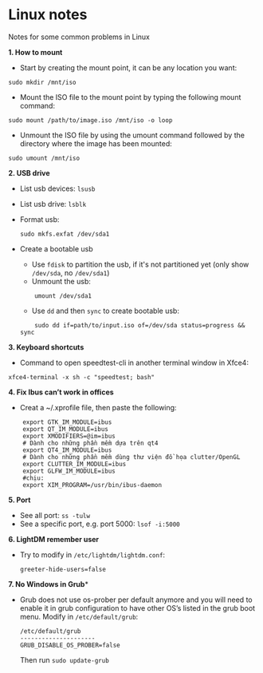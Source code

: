Linux notes
================
Notes for some common problems in Linux

**1. How to mount**
- Start by creating the mount point, it can be any location you want:
```
sudo mkdir /mnt/iso
```
- Mount the ISO file to the mount point by typing the following mount command:
```
sudo mount /path/to/image.iso /mnt/iso -o loop
```
- Unmount the ISO file by using the umount command followed by the directory where the image has been mounted:
```
sudo umount /mnt/iso
```
**2.  USB drive**
- List usb devices: ```lsusb```
- List usb drive: ```lsblk ```
- Format usb:
	```
	sudo mkfs.exfat /dev/sda1
	```

- Create a bootable usb
	- Use ```fdisk``` to partition the usb, if it's not partitioned yet (only show ```/dev/sda```, no ```/dev/sda1```)
	- Unmount the usb:
	```
		umount /dev/sda1
	```
	- Use ```dd``` and then ```sync``` to create bootable usb:
	```
		sudo dd if=path/to/input.iso of=/dev/sda status=progress && sync
	```

**3. Keyboard shortcuts**
- Command to open speedtest-cli in another terminal window in Xfce4:
```
xfce4-terminal -x sh -c "speedtest; bash"
```

**4. Fix Ibus can’t work in offices**
- Creat a ~/.xprofile file, then paste the following:
```
	export GTK_IM_MODULE=ibus	
	export QT_IM_MODULE=ibus
	export XMODIFIERS=@im=ibus
	# Dành cho những phần mềm dựa trên qt4
	export QT4_IM_MODULE=ibus
	# Dành cho những phần mềm dùng thư viện đồ họa clutter/OpenGL
	export CLUTTER_IM_MODULE=ibus
	export GLFW_IM_MODULE=ibus
	#chịu:
	export XIM_PROGRAM=/usr/bin/ibus-daemon
```

**5. Port**
- See all port: ```ss -tulw```
- See a specific port, e.g. port 5000: ```lsof -i:5000```

**6. LightDM remember user**
- Try to modify in ```/etc/lightdm/lightdm.conf```:
	```
	greeter-hide-users=false
	```

**7. No Windows in Grub***
- Grub does not use os-prober per default anymore and you will need to enable it in grub configuration to have other OS’s listed in the grub boot menu. Modify in ```/etc/default/grub```:
	```
	/etc/default/grub
	---------------------
	GRUB_DISABLE_OS_PROBER=false
	```
	Then run ```sudo update-grub```